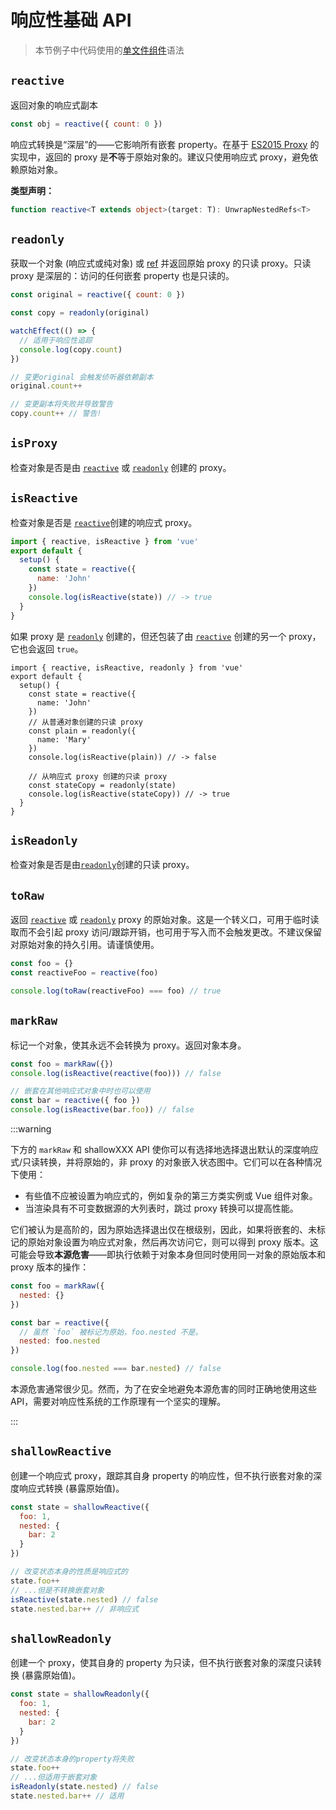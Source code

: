 # 响应性基础 API

> 本节例子中代码使用的[单文件组件](../guide/single-file-component.html)语法

## `reactive`

返回对象的响应式副本

```js
const obj = reactive({ count: 0 })
```

响应式转换是“深层”的——它影响所有嵌套 property。在基于 [ES2015 Proxy](https://developer.mozilla.org/en-US/docs/Web/JavaScript/Reference/Global_Objects/Proxy) 的实现中，返回的 proxy 是**不**等于原始对象的。建议只使用响应式 proxy，避免依赖原始对象。

**类型声明：**

```ts
function reactive<T extends object>(target: T): UnwrapNestedRefs<T>
```

## `readonly`

获取一个对象 (响应式或纯对象) 或 [ref](./refs-api.html#ref) 并返回原始 proxy 的只读 proxy。只读 proxy 是深层的：访问的任何嵌套 property 也是只读的。

```js
const original = reactive({ count: 0 })

const copy = readonly(original)

watchEffect(() => {
  // 适用于响应性追踪
  console.log(copy.count)
})

// 变更original 会触发侦听器依赖副本
original.count++

// 变更副本将失败并导致警告
copy.count++ // 警告!
```

## `isProxy`

检查对象是否是由 [`reactive`](#reactive) 或 [`readonly`](#readonly) 创建的 proxy。

## `isReactive`

检查对象是否是 [`reactive`](#reactive)创建的响应式 proxy。

```js
import { reactive, isReactive } from 'vue'
export default {
  setup() {
    const state = reactive({
      name: 'John'
    })
    console.log(isReactive(state)) // -> true
  }
}
```


如果 proxy 是 [`readonly`](#readonly) 创建的，但还包装了由 [`reactive`](#reactive) 创建的另一个 proxy，它也会返回 `true`。


```js{7-15}
import { reactive, isReactive, readonly } from 'vue'
export default {
  setup() {
    const state = reactive({
      name: 'John'
    })
    // 从普通对象创建的只读 proxy
    const plain = readonly({
      name: 'Mary'
    })
    console.log(isReactive(plain)) // -> false

    // 从响应式 proxy 创建的只读 proxy
    const stateCopy = readonly(state)
    console.log(isReactive(stateCopy)) // -> true
  }
}
```

## `isReadonly`

检查对象是否是由[`readonly`](#readonly)创建的只读 proxy。

## `toRaw`

返回 [`reactive`](#reactive) 或 [`readonly`](#readonly) proxy 的原始对象。这是一个转义口，可用于临时读取而不会引起 proxy 访问/跟踪开销，也可用于写入而不会触发更改。不建议保留对原始对象的持久引用。请谨慎使用。

```js
const foo = {}
const reactiveFoo = reactive(foo)

console.log(toRaw(reactiveFoo) === foo) // true
```

## `markRaw`

标记一个对象，使其永远不会转换为 proxy。返回对象本身。

```js
const foo = markRaw({})
console.log(isReactive(reactive(foo))) // false

// 嵌套在其他响应式对象中时也可以使用
const bar = reactive({ foo })
console.log(isReactive(bar.foo)) // false
```

:::warning

下方的 `markRaw` 和 shallowXXX API 使你可以有选择地选择退出默认的深度响应式/只读转换，并将原始的，非 proxy 的对象嵌入状态图中。它们可以在各种情况下使用：

- 有些值不应被设置为响应式的，例如复杂的第三方类实例或 Vue 组件对象。
- 当渲染具有不可变数据源的大列表时，跳过 proxy 转换可以提高性能。

它们被认为是高阶的，因为原始选择退出仅在根级别，因此，如果将嵌套的、未标记的原始对象设置为响应式对象，然后再次访问它，则可以得到 proxy 版本。这可能会导致**本源危害**——即执行依赖于对象本身但同时使用同一对象的原始版本和 proxy 版本的操作：

```js
const foo = markRaw({
  nested: {}
})

const bar = reactive({
  // 虽然 `foo` 被标记为原始，foo.nested 不是。
  nested: foo.nested
})

console.log(foo.nested === bar.nested) // false
```

本源危害通常很少见。然而，为了在安全地避免本源危害的同时正确地使用这些 API，需要对响应性系统的工作原理有一个坚实的理解。

:::

## `shallowReactive`

创建一个响应式 proxy，跟踪其自身 property 的响应性，但不执行嵌套对象的深度响应式转换 (暴露原始值)。

```js
const state = shallowReactive({
  foo: 1,
  nested: {
    bar: 2
  }
})

// 改变状态本身的性质是响应式的
state.foo++
// ...但是不转换嵌套对象
isReactive(state.nested) // false
state.nested.bar++ // 非响应式
```

## `shallowReadonly`

创建一个 proxy，使其自身的 property 为只读，但不执行嵌套对象的深度只读转换 (暴露原始值)。

```js
const state = shallowReadonly({
  foo: 1,
  nested: {
    bar: 2
  }
})

// 改变状态本身的property将失败
state.foo++
// ...但适用于嵌套对象
isReadonly(state.nested) // false
state.nested.bar++ // 适用
```
